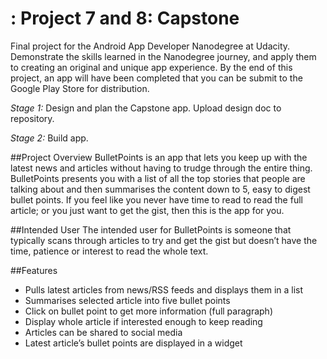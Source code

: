 # : Project 7 and 8: Capstone
Final project for the Android App Developer Nanodegree at Udacity. Demonstrate the skills learned in the Nanodegree journey, and apply them to creating an original and unique app experience. By the end of this project, an app will have been completed that you can be submit to the Google Play Store for distribution.

*Stage 1:* Design and plan the Capstone app. Upload design doc to repository.

*Stage 2:* Build app.

##Project Overview
BulletPoints is an app that lets you keep up with the latest news and articles without having to trudge through the entire thing. BulletPoints presents you with a list of all the top stories that people are talking about and then summarises the content down to 5, easy to digest bullet points. If you feel like you never have time to read to read the full article; or you just want to get the gist, then this is the app for you.

##Intended User
The intended user for BulletPoints is someone that typically scans through articles to try and get the gist but doesn’t have the time, patience or interest to read the whole text. 

##Features
* Pulls latest articles from news/RSS feeds and displays them in a list
* Summarises selected article into five bullet points
* Click on bullet point to get more information (full paragraph)
* Display whole article if interested enough to keep reading
* Articles can be shared to social media
* Latest article’s bullet points are displayed in a widget